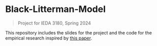 # Black-Litterman-Model
> Project for IEDA 3180, Spring 2024

This repository includes the slides for the project and the code for the empirical research inspired by [this paper](https://eudl.eu/doi/10.4108/eai.18-11-2022.2326922).
